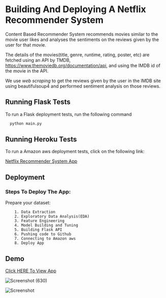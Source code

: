 
# **Building And Deploying A Netflix Recommender System**

Content Based Recommender System recommends movies similar to the movie user likes and analyses the sentiments on the reviews given by the user for that movie.

The details of the movies(title, genre, runtime, rating, poster, etc) are fetched using an API by TMDB, https://www.themoviedb.org/documentation/api, and using the IMDB id of the movie in the API. 

We use *web scraping* to get the reviews given by the user in the IMDB site using beautifulsoup4 and performed sentiment analysis on those reviews.
## Running Flask Tests

To run a Flask deployment tests, run the following command

```bash
  python main.py
```


## Running Heroku Tests

To run a Amazon aws deployment tests, click on the following link:

[Netflix Recommender System App](http://ec2-13-211-39-16.ap-southeast-2.compute.amazonaws.com:8080/)


## Deployment

### Steps To Deploy The App:

Prepare your dataset:

        1. Data Extraction
        2. Exploratory Data Analysis(EDA)
        3. Feature Engineering
        4. Model Building and Tuning
        5. Building Flask API
        6. Pushing code to Github
        7. Connecting to Amazon aws  
        8. Deploy App


## Demo

[Click HERE To View App](http://ec2-13-211-39-16.ap-southeast-2.compute.amazonaws.com:8080/)




![Screenshot (630)](https://github.com/VijayRajIITP/Netflix---Recommender-System1/assets/149241319/38e81425-f5e5-4464-832a-2e8fb5bc703e.png)


![Screenshot](https://github.com/VijayRajIITP/Netflix---Recommender-System1/blob/master/assets/149241319/b9bb0e81-9634-40ce-81a2-78dfce6db232.png)



